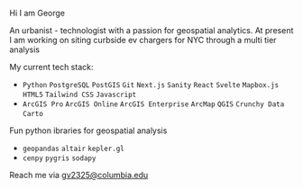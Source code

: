 Hi I am George

An urbanist - technologist with a passion for geospatial analytics. 
At present I am working on siting curbside ev chargers for NYC through a multi tier analysis

My current tech stack:
-  `Python` `PostgreSQL` `PostGIS` `Git` `Next.js` `Sanity` `React` `Svelte` `Mapbox.js` `HTML5` `Tailwind CSS` `Javascript`
-  `ArcGIS Pro` `ArcGIS Online` `ArcGIS Enterprise` `ArcMap` `QGIS` `Crunchy Data` `Carto`

Fun python ibraries for geospatial analysis
-  `geopandas` `altair` `kepler.gl`
-  `cenpy` `pygris` `sodapy`

Reach me via 
gv2325@columbia.edu

<!---
gv2325/gv2325 is a ✨ special ✨ repository because its `README.md` (this file) appears on your GitHub profile.
You can click the Preview link to take a look at your changes.
--->
